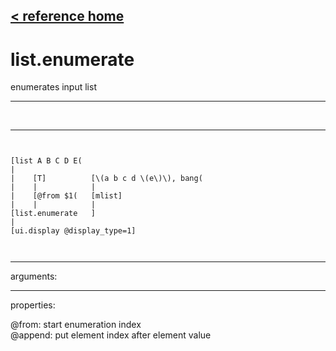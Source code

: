 [< reference home](index.html)
---

# list.enumerate


enumerates input list

---

<br>


---


```


[list A B C D E(
|
|    [T]          [\(a b c d \(e\)\), bang(
|    |            |
|    [@from $1(   [mlist]
|    |            |
[list.enumerate   ]
|
[ui.display @display_type=1]

            
```

---
arguments:


---
properties:

@from: start enumeration index<br>
@append: put element index after element value<br>

